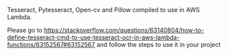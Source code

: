 Tesseract, Pytesseract, Open-cv and Pillow compiled to  use in AWS Lambda.

Please go to https://stackoverflow.com/questions/63140804/how-to-define-tesseract-cmd-to-use-tesseract-ocr-in-aws-lambda-functions/63152567#63152567 and follow the steps to use it in your project
